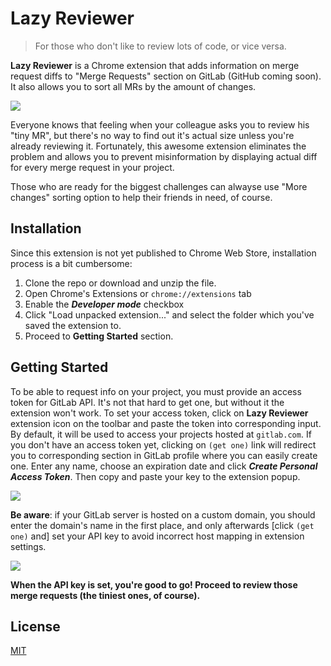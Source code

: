 Lazy Reviewer
==========
> For those who don't like to review lots of code, or vice versa.

**Lazy Reviewer** is a Chrome extension that adds information on merge request diffs to "Merge Requests" section on GitLab (GitHub coming soon). It also allows you to sort all MRs by the amount of changes.

![](https://i.imgur.com/6G34p1V.gif)

Everyone knows that feeling when your colleague asks you to review his "tiny MR", but there's no way to find out it's actual size unless you're already reviewing it. Fortunately, this awesome extension eliminates the problem and allows you to prevent misinformation by displaying actual diff for every merge request in your project.

Those who are ready for the biggest challenges can alwayse use "More changes" sorting option to help their friends in need, of course.


Installation
-----

Since this extension is not yet published to Chrome Web Store, installation process is a bit cumbersome:

1. Clone the repo or download and unzip the file.
2. Open Chrome's Extensions or `chrome://extensions` tab
3. Enable the ***Developer mode*** checkbox
4. Click "Load unpacked extension..." and select the folder which you've saved the extension to.
5. Proceed to **Getting Started** section.


Getting Started
-----

To be able to request info on your project, you must provide an access token for GitLab API. It's not that hard to get one, but without it the extension won't work.
To set your access token, click on **Lazy Reviewer** extension icon on the toolbar and paste the token into corresponding input. By default, it will be used to access your projects hosted at `gitlab.com`. If you don't have an access token yet, clicking on `(get one)` link will redirect you to corresponding section in GitLab profile where you can easily create one. Enter any name, choose an expiration date and click ***Create Personal Access Token***. Then copy and paste your key to the extension popup.

![](http://i.imgur.com/tWFwmCW.gif)

**Be aware**: if your GitLab server is hosted on a custom domain, you should enter the domain's name in the first place, and only afterwards [click `(get one)` and] set your API key to avoid incorrect host mapping in extension settings.

![](http://i.imgur.com/u7I2ih8.gif)

**When the API key is set, you're good to go! Proceed to review those merge requests (the tiniest ones, of course).**


License
-----

[MIT](http://opensource.org/licenses/MIT)